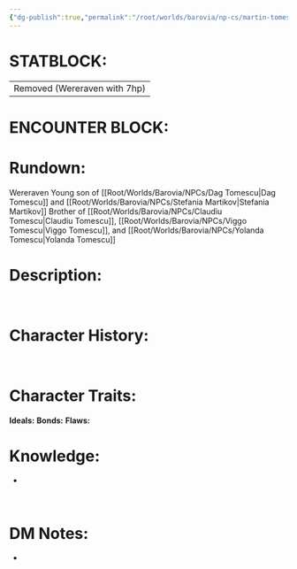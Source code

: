 ```yaml
---
{"dg-publish":true,"permalink":"/root/worlds/barovia/np-cs/martin-tomescu/"}
---
```


# **STATBLOCK:**

|                              |
|------------------------------|
| Removed (Wereraven with 7hp) |

# **ENCOUNTER BLOCK:**

# **Rundown:**

Wereraven
Young son of [[Root/Worlds/Barovia/NPCs/Dag Tomescu\|Dag Tomescu]] and [[Root/Worlds/Barovia/NPCs/Stefania Martikov\|Stefania Martikov]]
Brother of [[Root/Worlds/Barovia/NPCs/Claudiu Tomescu\|Claudiu Tomescu]], [[Root/Worlds/Barovia/NPCs/Viggo Tomescu\|Viggo Tomescu]], and [[Root/Worlds/Barovia/NPCs/Yolanda Tomescu\|Yolanda Tomescu]]

# **Description:**

 

# **Character History:**

 

# **Character Traits:** 

**Ideals:**
**Bonds:**
**Flaws:**

# **Knowledge:**

-    

 

# **DM Notes:**

-   